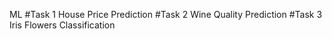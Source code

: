  ML
#Task 1 
House Price Prediction
#Task 2
Wine Quality Prediction
#Task 3
Iris Flowers Classification
